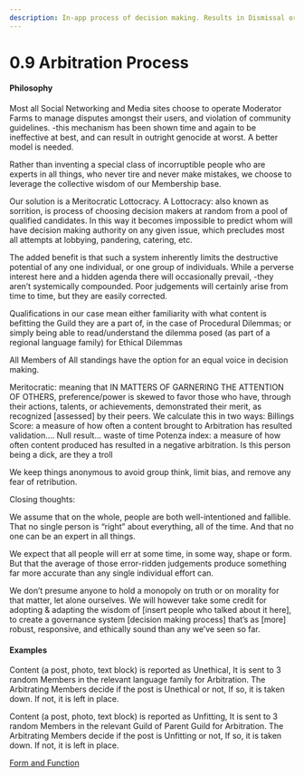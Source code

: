 ```yaml
---
description: In-app process of decision making. Results in Dismissal or Resolution
---
```


# 0.9 Arbitration Process

#### Philosophy

Most all Social Networking and Media sites choose to operate Moderator Farms to manage disputes amongst their users, and violation of community guidelines. -this mechanism has been shown time and again to be ineffective at best, and can result in outright genocide at worst. A better model is needed.

Rather than inventing a special class of incorruptible people who are experts in all things, who never tire and never make mistakes, we choose to leverage the collective wisdom of our Membership base.

Our solution is a Meritocratic Lottocracy. A Lottocracy: also known as sorrition, is process of choosing decision makers at random from a pool of qualified candidates. In this way it becomes impossible to predict whom will have decision making authority on any given issue, which precludes most all attempts at lobbying, pandering, catering, etc.

The added benefit is that such a system inherently limits the destructive potential of any one individual, or one group of individuals. While a perverse interest here and a hidden agenda there will occasionally prevail, -they aren’t systemically compounded. Poor judgements will certainly arise from time to time, but they are easily corrected.

Qualifications in our case mean either familiarity with what content is befitting the Guild they are a part of, in the case of Procedural Dilemmas; or simply being able to read/understand the dilemma posed (as part of a regional language family) for Ethical Dilemmas

All Members of All standings have the option for an equal voice in decision making.

Meritocratic: meaning that IN MATTERS OF GARNERING THE ATTENTION OF OTHERS, preference/power is skewed to favor those who have, through their actions, talents, or achievements, demonstrated their merit, as recognized \[assessed] by their peers. We calculate this in two ways: Billings Score: a measure of how often a content brought to Arbitration has resulted validation…. Null result… waste of time Potenza index: a measure of how often content produced has resulted in a negative arbitration. Is this person being a dick, are they a troll

We keep things anonymous to avoid group think, limit bias, and remove any fear of retribution.

Closing thoughts:

We assume that on the whole, people are both well-intentioned and fallible. That no single person is “right” about everything, all of the time. And that no one can be an expert in all things.

We expect that all people will err at some time, in some way, shape or form. But that the average of those error-ridden judgements produce something far more accurate than any single individual effort can.

We don’t presume anyone to hold a monopoly on truth or on morality for that matter, let alone ourselves. We will however take some credit for adopting & adapting the wisdom of \[insert people who talked about it here], to create a governance system \[decision making process] that’s as \[more] robust, responsive, and ethically sound than any we’ve seen so far.

#### Examples

Content (a post, photo, text block) is reported as Unethical, It is sent to 3 random Members in the relevant language family for Arbitration. The Arbitrating Members decide if the post is Unethical or not, If so, it is taken down. If not, it is left in place.

Content (a post, photo, text block) is reported as Unfitting, It is sent to 3 random Members in the relevant Guild of Parent Guild for Arbitration. The Arbitrating Members decide if the post is Unfitting or not, If so, it is taken down. If not, it is left in place.

[Form and Function](../../../blue-paper/1.9-community-governance-structure/1.0-arbitration-process.md)
